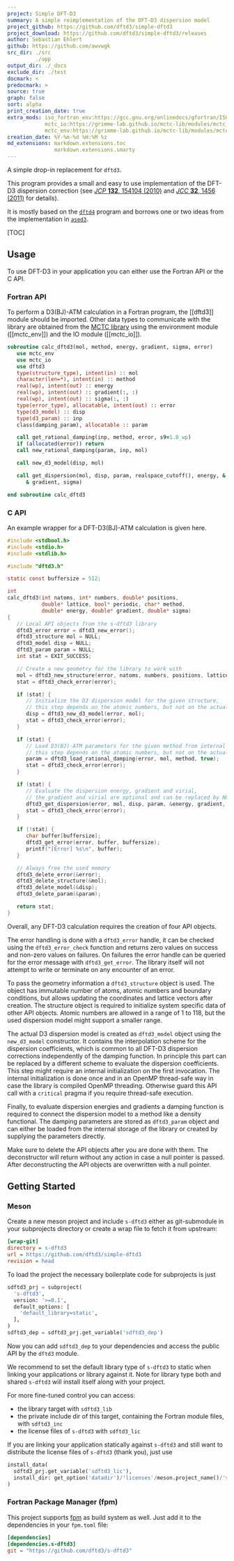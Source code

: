 ```yaml
---
project: Simple DFT-D3
summary: A simple reimplementation of the DFT-D3 dispersion model
project_github: https://github.com/dftd3/simple-dftd3
project_download: https://github.com/dftd3/simple-dftd3/releases
author: Sebastian Ehlert
github: https://github.com/awvwgk
src_dir: ./src
         ./app
output_dir: ./_docs
exclude_dir: ./test
docmark: <
predocmark: >
source: true
graph: false
sort: alpha
print_creation_date: true
extra_mods: iso_fortran_env:https://gcc.gnu.org/onlinedocs/gfortran/ISO_005fFORTRAN_005fENV.html
            mctc_io:https://grimme-lab.github.io/mctc-lib/modules/mctc_io.html
            mctc_env:https://grimme-lab.github.io/mctc-lib/modules/mctc_env.html
creation_date: %Y-%m-%d %H:%M %z
md_extensions: markdown.extensions.toc
               markdown.extensions.smarty
---
```


A simple drop-in replacement for ``dftd3``.

This program provides a small and easy to use implementation of the DFT-D3 dispersion correction
(see [*JCP* **132**, 154104 (2010)](https://dx.doi.org/10.1063/1.3382344)
and [*JCC* **32**, 1456 (2011)](https://dx.doi.org/10.1002/jcc.21759) for details).

It is mostly based on the [`dftd4`](https://github.com/dftd4/dftd4) program and
borrows one or two ideas from the implementation in [`ased3`](https://github.com/ehermes/ased3).


[TOC]


## Usage

To use DFT-D3 in your application you can either use the Fortran API or the C API.

### Fortran API

To perform a D3(BJ)-ATM calculation in a Fortran program, the [[dftd3]] module should be imported.
Other data types to communicate with the library are obtained from the [MCTC library](https://grimme-lab.github.io/mctc-lib) using the environment module ([[mctc_env]]) and the IO module ([[mctc_io]]).

```fortran
subroutine calc_dftd3(mol, method, energy, gradient, sigma, error)
   use mctc_env
   use mctc_io
   use dftd3
   type(structure_type), intent(in) :: mol
   character(len=*), intent(in) :: method
   real(wp), intent(out) :: energy
   real(wp), intent(out) :: gradient(:, :)
   real(wp), intent(out) :: sigma(:, :)
   type(error_type), allocatable, intent(out) :: error
   type(d3_model) :: disp
   type(d3_param) :: inp
   class(damping_param), allocatable :: param

   call get_rational_damping(inp, method, error, s9=1.0_wp)
   if (allocated(error)) return
   call new_rational_damping(param, inp, mol)

   call new_d3_model(disp, mol)

   call get_dispersion(mol, disp, param, realspace_cutoff(), energy, &
      & gradient, sigma)

end subroutine calc_dftd3
```


### C API

An example wrapper for a DFT-D3(BJ)-ATM calculation is given here.

```c
#include <stdbool.h>
#include <stdio.h>
#include <stdlib.h>

#include "dftd3.h"

static const buffersize = 512;

int
calc_dftd3(int natoms, int* numbers, double* positions,
           double* lattice, bool* periodic, char* method,
           double* energy, double* gradient, double* sigma)
{
   // Local API objects from the s-dftd3 library
   dftd3_error error = dftd3_new_error();
   dftd3_structure mol = NULL;
   dftd3_model disp = NULL;
   dftd3_param param = NULL;
   int stat = EXIT_SUCCESS;

   // Create a new geometry for the library to work with
   mol = dftd3_new_structure(error, natoms, numbers, positions, lattice, periodic);
   stat = dftd3_check_error(error);

   if (stat) {
      // Initialize the D3 dispersion model for the given structure,
      // this step depends on the atomic numbers, but not on the actual geometry
      disp = dftd3_new_d3_model(error, mol);
      stat = dftd3_check_error(error);
   }

   if (stat) {
      // Load D3(BJ)-ATM parameters for the given method from internal storage,
      // this step depends on the atomic numbers, but not on the actual geometry
      param = dftd3_load_rational_damping(error, mol, method, true);
      stat = dftd3_check_error(error);
   }

   if (stat) {
      // Evaluate the dispersion energy, gradient and virial,
      // the gradient and virial are optional and can be replaced by NULL
      dftd3_get_dispersion(error, mol, disp, param, &energy, gradient, sigma);
      stat = dftd3_check_error(error);
   }

   if (!stat) {
      char buffer[buffersize];
      dftd3_get_error(error, buffer, buffersize);
      printf("[Error] %s\n", buffer);
   }

   // Always free the used memory
   dftd3_delete_error(&error);
   dftd3_delete_structure(&mol);
   dftd3_delete_model(&disp);
   dftd3_delete_param(&param);

   return stat;
}
```

Overall, any DFT-D3 calculation requires the creation of four API objects.

The error handling is done with a ``dftd3_error`` handle, it can be checked using the ``dftd3_error_check`` function and returns zero values on success and non-zero values on failures.
On failures the error handle can be queried for the error message with ``dftd3_get_error``.
The library itself will not attempt to write or terminate on any encounter of an error.

To pass the geometry information a ``dftd3_structure`` object is used.
The object has immutable number of atoms, atomic numbers and boundary conditions, but allows updating the coordinates and lattice vectors after creation.
The structure object is required to initialize system specific data of other API objects.
Atomic numbers are allowed in a range of 1 to 118, but the used dispersion model might support a smaller range.

The actual D3 dispersion model is created as ``dftd3_model`` object using the ``new_d3_model`` constructor.
It contains the interpolation scheme for the dispersion coefficients, which is common to all DFT-D3 dispersion corrections independently of the damping function.
In principle this part can be replaced by a different scheme to evaluate the dispersion coefficients.
This step might require an internal initialization on the first invocation.
The internal initialization is done once and in an OpenMP thread-safe way in case the library is compiled OpenMP threading.
Otherwise guard this API call with a ``critical`` pragma if you require thread-safe execution.

Finally, to evaluate dispersion energies and gradients a damping function is required to connect the dispersion model to a method like a density functional.
The damping parameters are stored as ``dftd3_param`` object and can either be loaded from the internal storage of the library or created by supplying the parameters directly.

Make sure to delete the API objects after you are done with them.
The deconstructor will return without any action in case a null pointer is passed.
After deconstructing the API objects are overwritten with a null pointer.


## Getting Started

### Meson

Create a new meson project and include `s-dftd3` either as git-submodule in your subprojects directory or create a wrap file to fetch it from upstream:

```ini
[wrap-git]
directory = s-dftd3
url = https://github.com/dftd3/simple-dftd3
revision = head
```

To load the project the necessary boilerplate code for subprojects is just

<!--pygments doesn't know about meson, python highlighting looks okayish-->
```python
sdftd3_prj = subproject(
  's-dftd3',
  version: '>=0.1',
  default_options: [
    'default_library=static',
  ],
)
sdftd3_dep = sdftd3_prj.get_variable('sdftd3_dep')
```

Now you can add `sdftd3_dep` to your dependencies and access the public API by the `dftd3` module.

We recommend to set the default library type of `s-dftd3` to static when linking your applications or library against it.
Note for library type both and shared `s-dftd3` will install itself along with your project.

For more fine-tuned control you can access:

- the library target with `sdftd3_lib`
- the private include dir of this target, containing the Fortran module files, with `sdftd3_inc`
- the license files of `s-dftd3` with `sdftd3_lic`

If you are linking your application statically against `s-dftd3` and still want to distribute the license files of `s-dftd3` (thank you), just use

```python
install_data(
  sdftd3_prj.get_variable('sdftd3_lic'),
  install_dir: get_option('datadir')/'licenses'/meson.project_name()/'s-dftd3',
)
```


### Fortran Package Manager (fpm)

This project supports [fpm](https://github.com/fortran-lang/fpm) as build system as well.
Just add it to the dependencies in your `fpm.toml` file:

```toml
[dependencies]
[dependencies.s-dftd3]
git = "https://github.com/dftd3/s-dftd3"
```

